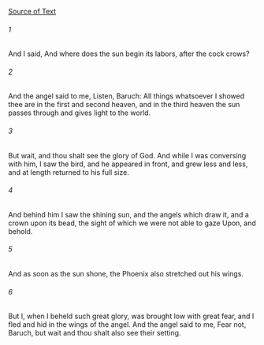 [Source of Text](https://github.com/scrollmapper/bible_databases_deuterocanonical)

###### 1
And I said, And where does the sun begin its labors, after the cock crows?

###### 2
And the angel said to me, Listen, Baruch: All things whatsoever I showed thee are in the first and second heaven, and in the third heaven the sun passes through and gives light to the world.

###### 3
But wait, and thou shalt see the glory of God. And while I was conversing with him, I saw the bird, and he appeared in front, and grew less and less, and at length returned to his full size.

###### 4
And behind him I saw the shining sun, and the angels which draw it, and a crown upon its bead, the sight of which we were not able to gaze Upon, and behold.

###### 5
And as soon as the sun shone, the Phoenix also stretched out his wings.

###### 6
But I, when I beheld such great glory, was brought low with great fear, and I fled and hid in the wings of the angel. And the angel said to me, Fear not, Baruch, but wait and thou shalt also see their setting.